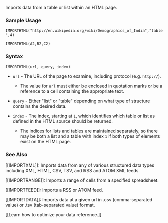 Imports data from a table or list within an HTML page.

### Sample Usage

`IMPORTHTML("http://en.wikipedia.org/wiki/Demographics_of_India","table",4)`

`IMPORTHTML(A2,B2,C2)`

### Syntax

`IMPORTHTML(url, query, index)`

* `url` - The URL of the page to examine, including protocol (e.g. `http://`).

  + The value for `url` must either be enclosed in quotation marks or be a reference to a cell containing the appropriate text.
* `query` - Either "list" or "table" depending on what type of structure contains the desired data.
* `index` - The index, starting at `1`, which identifies which table or list as defined in the HTML source should be returned.

  + The indices for lists and tables are maintained separately, so there may be both a list and a table with index `1` if both types of elements exist on the HTML page.

### See Also

[[IMPORTXML]]: Imports data from any of various structured data types including XML, HTML, CSV, TSV, and RSS and ATOM XML feeds.

[[IMPORTRANGE]]: Imports a range of cells from a specified spreadsheet.

[[IMPORTFEED]]: Imports a RSS or ATOM feed.

[[IMPORTDATA]]: Imports data at a given url in .csv (comma-separated value) or .tsv (tab-separated value) format.

[[Learn how to optimize your data reference.]]
